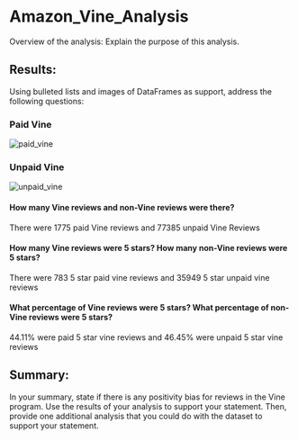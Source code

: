 # Amazon_Vine_Analysis
Overview of the analysis: Explain the purpose of this analysis.

## Results: 
Using bulleted lists and images of DataFrames as support, address the following questions:

### Paid Vine 
![paid_vine](https://user-images.githubusercontent.com/117749494/226138802-86fbe899-c912-41c2-aac7-5bddd4009cf2.png)


### Unpaid Vine
![unpaid_vine](https://user-images.githubusercontent.com/117749494/226138812-e39b8a76-69d1-4d7f-9e92-6f5443b187a8.png)

#### How many Vine reviews and non-Vine reviews were there?
There were 1775 paid Vine reviews and 77385 unpaid Vine Reviews
#### How many Vine reviews were 5 stars? How many non-Vine reviews were 5 stars?
There were 783 5 star paid vine reviews and 35949 5 star unpaid vine reviews
#### What percentage of Vine reviews were 5 stars? What percentage of non-Vine reviews were 5 stars?
44.11% were paid 5 star vine reviews  and 46.45% were unpaid 5 star vine reviews

## Summary: 
In your summary, state if there is any positivity bias for reviews in the Vine program. Use the results of your analysis to support your statement. Then, provide one additional analysis that you could do with the dataset to support your statement.
